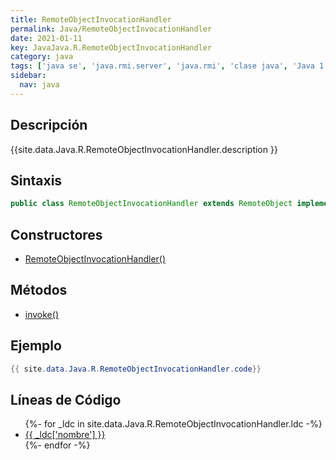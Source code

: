 ```yaml
---
title: RemoteObjectInvocationHandler
permalink: Java/RemoteObjectInvocationHandler
date: 2021-01-11
key: JavaJava.R.RemoteObjectInvocationHandler
category: java
tags: ['java se', 'java.rmi.server', 'java.rmi', 'clase java', 'Java 1.5']
sidebar: 
  nav: java
---
```


## Descripción
{{site.data.Java.R.RemoteObjectInvocationHandler.description }}

## Sintaxis
~~~java
public class RemoteObjectInvocationHandler extends RemoteObject implements InvocationHandler
~~~

## Constructores
* [RemoteObjectInvocationHandler()](/Java/RemoteObjectInvocationHandler/RemoteObjectInvocationHandler/)

## Métodos
* [invoke()](/Java/RemoteObjectInvocationHandler/invoke)

## Ejemplo
~~~java
{{ site.data.Java.R.RemoteObjectInvocationHandler.code}}
~~~

## Líneas de Código
<ul>
{%- for _ldc in site.data.Java.R.RemoteObjectInvocationHandler.ldc -%}
   <li>
       <a href="{{_ldc['url'] }}">{{ _ldc['nombre'] }}</a>
   </li>
{%- endfor -%}
</ul>
